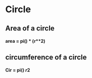 # Circle

## Area of a circle

#### area = pi() * (r**2)

## circumference of a circle

#### Cir = pi() *r*2


